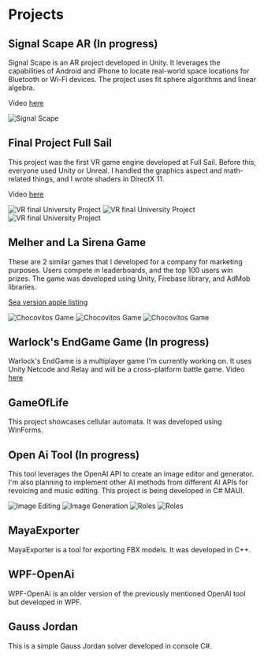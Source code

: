 # Projects

## Signal Scape AR (In progress)
Signal Scape is an AR project developed in Unity. It leverages the capabilities of Android and iPhone to locate real-world space locations for Bluetooth or Wi-Fi devices. The project uses fit sphere algorithms and linear algebra.

Video [here](https://youtu.be/iyRIKak34Ak)

![Signal Scape](https://github.com/williamcajina/Showcase/blob/5afcf98e8cec99cf2f3368a8b784541cbea543b4/Signal%20Scape%20AR(In%20progress)/Screenshot%202024-02-17%20171548.png)

## Final Project Full Sail
This project was the first VR game engine developed at Full Sail. Before this, everyone used Unity or Unreal. I handled the graphics aspect and math-related things, and I wrote shaders in DirectX 11.

Video [here](https://youtu.be/0M_m4sRhmS8)

![VR final University Project](https://github.com/williamcajina/Showcase/blob/5afcf98e8cec99cf2f3368a8b784541cbea543b4/Final%20Project%20Full%20Sail/sc%20(1).png)
![VR final University Project](https://github.com/williamcajina/Showcase/blob/5afcf98e8cec99cf2f3368a8b784541cbea543b4/Final%20Project%20Full%20Sail/sc%20(2).png)
![VR final University Project](https://github.com/williamcajina/Showcase/blob/5afcf98e8cec99cf2f3368a8b784541cbea543b4/Final%20Project%20Full%20Sail/sc%20(3).png)

## Melher and La Sirena Game
These are 2 similar games that I developed for a company for marketing purposes. Users compete in leaderboards, and the top 100 users win prizes. The game was developed using Unity, Firebase library, and AdMob libraries.

[Sea version apple listing](https://apps.apple.com/ca/app/la-sirena-desaf%C3%ADo-del-mar/id6475631729)

![Chocovitos Game](https://github.com/williamcajina/Showcase/blob/5afcf98e8cec99cf2f3368a8b784541cbea543b4/Melher%20and%20La%20Sirena%20Game/sc%20(1).png)
![Chocovitos Game](https://github.com/williamcajina/Showcase/blob/5afcf98e8cec99cf2f3368a8b784541cbea543b4/Melher%20and%20La%20Sirena%20Game/sc%20(2).png)
![Chocovitos Game](https://github.com/williamcajina/Showcase/blob/5afcf98e8cec99cf2f3368a8b784541cbea543b4/Melher%20and%20La%20Sirena%20Game/sc%20(3).png)

## Warlock's EndGame Game (In progress)
Warlock's EndGame is a multiplayer game I'm currently working on. It uses Unity Netcode and Relay and will be a cross-platform battle game.
Video [here](https://www.youtube.com/shorts/jHUD9r2OUSs?feature=share)

## GameOfLife
This project showcases cellular automata. It was developed using WinForms.

## Open Ai Tool (In progress)
This tool leverages the OpenAI API to create an image editor and generator. I'm also planning to implement other AI methods from different AI APIs for revoicing and music editing. This project is being developed in C# MAUI.

![Image Editing](https://github.com/williamcajina/Showcase/blob/5afcf98e8cec99cf2f3368a8b784541cbea543b4/Open%20Ai%20Tool%20(in%20progress)/image%20editing.png)
![Image Generation](https://github.com/williamcajina/Showcase/blob/5afcf98e8cec99cf2f3368a8b784541cbea543b4/Open%20Ai%20Tool%20(in%20progress)/image%20generation.png)
![Roles](https://github.com/williamcajina/Showcase/blob/5afcf98e8cec99cf2f3368a8b784541cbea543b4/Open%20Ai%20Tool%20(in%20progress)/roles.png)
![Roles](https://github.com/williamcajina/Showcase/blob/5afcf98e8cec99cf2f3368a8b784541cbea543b4/Open%20Ai%20Tool%20(in%20progress)/roles0.png)

## MayaExporter
MayaExporter is a tool for exporting FBX models. It was developed in C++.

## WPF-OpenAi
WPF-OpenAi is an older version of the previously mentioned OpenAI tool but developed in WPF.

## Gauss Jordan
This is a simple Gauss Jordan solver developed in console C#.
